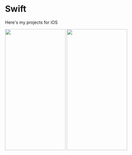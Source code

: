 # Swift
Here's my projects for iOS

<img src="https://github.com/MatveyGarbuzov/Swift/blob/main/Project1/Example.gif" width="200" height="400" />
<img src="https://github.com/MatveyGarbuzov/Swift/blob/main/Project1/Example.gif" width="200" height="400" />

